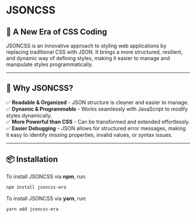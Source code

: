 # JSONCSS

## 🚀 A New Era of CSS Coding  

JSONCSS is an innovative approach to styling web applications by replacing traditional CSS with JSON. It brings a more structured, resilient, and dynamic way of defining styles, making it easier to manage and manipulate styles programmatically.

---

## 📌 Why JSONCSS?  
✅ **Readable & Organized** - JSON structure is cleaner and easier to manage.  
✅ **Dynamic & Programmable** - Works seamlessly with JavaScript to modify styles dynamically.  
✅ **More Powerful than CSS** - Can be transformed and extended effortlessly.  
✅ **Easier Debugging** - JSON allows for structured error messages, making it easy to identify missing properties, invalid values, or syntax issues.  

---

## 📦 Installation  
To install JSONCSS via **npm**, run:  
```sh
npm install jsoncss-era
```
To install JSONCSS via **yarn**, run:
```sh
yarn add jsoncss-era
```
